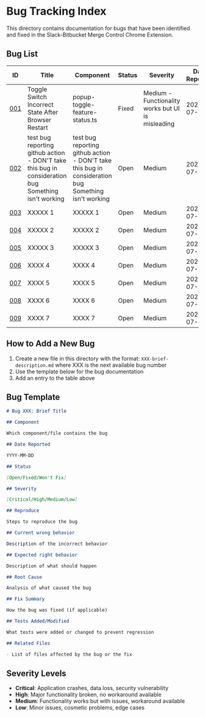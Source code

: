 # Bug Tracking Index

This directory contains documentation for bugs that have been identified and fixed in the Slack-Bitbucket Merge Control Chrome Extension.

## Bug List

| ID | Title | Component | Status | Severity | Date Reported | Date Fixed |
| --- | ----- | --------- | ------ | -------- | ------------ | --------- |
| [001](./001-toggle-switch-state-after-browser-restart.md) | Toggle Switch Incorrect State After Browser Restart | popup-toggle-feature-status.ts | Fixed | Medium - Functionality works but UI is misleading | 2025-07-24 |  |
| [002](./002-test-bug-reporting-github-action-dont-take-this-bu.md) | test bug reporting github action - DON'T take this bug in consideration bug Something isn't working | test bug reporting github action - DON'T take this bug in consideration bug Something isn't working | Open | Medium | 2025-07-24 |  |
| [003](./003-xxxxx-1.md) | XXXXX 1 | XXXXX 1 | Open | Medium | 2025-07-24 |  |
| [004](./004-xxxxx-2.md) | XXXXX 2 | XXXXX 2 | Open | Medium | 2025-07-24 |  |
| [005](./005-xxxxx-3.md) | XXXXX 3 | XXXXX 3 | Open | Medium | 2025-07-24 |  |
| [006](./006-xxxx-4.md) | XXXX 4 | XXXX 4 | Open | Medium | 2025-07-24 |  |
| [007](./007-xxxx-5.md) | XXXX 5 | XXXX 5 | Open | Medium | 2025-07-24 |  |
| [008](./008-xxxx-6.md) | XXXX 6 | XXXX 6 | Open | Medium | 2025-07-24 |  |
| [009](./009-xxxx-7.md) | XXXX 7 | XXXX 7 | Open | Medium | 2025-07-24 |  |

## How to Add a New Bug

1. Create a new file in this directory with the format: `XXX-brief-description.md` where XXX is the next available bug number
2. Use the template below for the bug documentation
3. Add an entry to the table above

## Bug Template

```markdown
# Bug XXX: Brief Title

## Component

Which component/file contains the bug

## Date Reported

YYYY-MM-DD

## Status

[Open/Fixed/Won't Fix]

## Severity

[Critical/High/Medium/Low]

## Reproduce

Steps to reproduce the bug

## Current wrong behavior

Description of the incorrect behavior

## Expected right behavior

Description of what should happen

## Root Cause

Analysis of what caused the bug

## Fix Summary

How the bug was fixed (if applicable)

## Tests Added/Modified

What tests were added or changed to prevent regression

## Related Files

- List of files affected by the bug or the fix
```

## Severity Levels

- **Critical**: Application crashes, data loss, security vulnerability
- **High**: Major functionality broken, no workaround available
- **Medium**: Functionality works but with issues, workaround available
- **Low**: Minor issues, cosmetic problems, edge cases